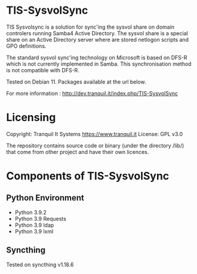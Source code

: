 
TIS-SysvolSync
====

TIS Sysvolsync is a solution for sync'ing the sysvol share on domain controlers
running Samba4 Active Directory. The sysvol share is a special share on an
Active Directory server where are stored netlogon scripts and GPO definitions.

The standard sysvol sync'ing technology on Microsoft is based on DFS-R which is
not currently implemented in Samba. This synchronisation method is not compatible
with DFS-R.

Tested on Debian 11. Packages available at the url below.

For more information : http://dev.tranquil.it/index.php/TIS-SysvolSync

Licensing
=========

Copyright: Tranquil It Systems https://www.tranquil.it
License: GPL v3.0

The repository contains source code or binary (under the directory /lib/)
that come from other project and have their own licences.


Components of TIS-SysvolSync
============================

Python Environment
------------------

* Python 3.9.2
* Python 3.9 Requests
* Python 3.9 ldap
* Python 3.9 lxml

Syncthing
---------
Tested on syncthing v1.18.6
